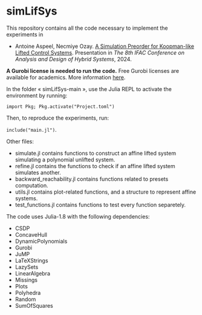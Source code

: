# simLifSys


This repository contains all the code necessary to implement the experiments in

* Antoine Aspeel, Necmiye Ozay. [A Simulation Preorder for Koopman-like Lifted Control Systems](https://arxiv.org/abs/2401.14909). Presentation in _The 8th IFAC Conference on Analysis and Design of Hybrid Systems_, 2024.

**A Gurobi license is needed to run the code.** Free Gurobi licenses are available for academics. More information [here](https://www.gurobi.com/academia/academic-program-and-licenses/).

In the folder « simLifSys-main », use the Julia REPL to activate the environment by running:

`import Pkg; Pkg.activate("Project.toml")`

Then, to reproduce the experiments, run:

`include("main.jl")`.

Other files:
* simulate.jl contains functions to construct an affine lifted system simulating a polynomial unlifted system.
* refine.jl contains the functions to check if an affine lifted system simulates another.
* backward_reachability.jl contains functions related to presets computation.
* utils.jl contains plot-related functions, and a structure to represent affine systems.
* test_functions.jl contains functions to test every function separetely.

The code uses Julia-1.8 with the following dependencies:
* CSDP
* ConcaveHull
* DynamicPolynomials
* Gurobi
* JuMP
* LaTeXStrings
* LazySets
* LinearAlgebra
* Missings
* Plots
* Polyhedra
* Random
* SumOfSquares
